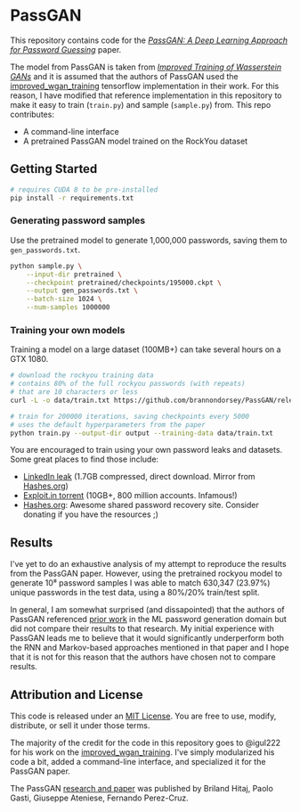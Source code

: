 # PassGAN

This repository contains code for the [_PassGAN: A Deep Learning Approach for Password Guessing_](https://arxiv.org/abs/1709.00440) paper. 

The model from PassGAN is taken from [_Improved Training of Wasserstein GANs_](https://arxiv.org/abs/1704.00028) and it is assumed that the authors of PassGAN used the [improved_wgan_training](https://github.com/igul222/improved_wgan_training) tensorflow implementation in their work. For this reason, I have modified that reference implementation in this repository to make it easy to train (`train.py`) and sample (`sample.py`) from. This repo contributes:

- A command-line interface
- A pretrained PassGAN model trained on the RockYou dataset

## Getting Started

```bash
# requires CUDA 8 to be pre-installed
pip install -r requirements.txt
```

### Generating password samples

Use the pretrained model to generate 1,000,000 passwords, saving them to `gen_passwords.txt`.

```bash
python sample.py \
	--input-dir pretrained \
	--checkpoint pretrained/checkpoints/195000.ckpt \
	--output gen_passwords.txt \
	--batch-size 1024 \
	--num-samples 1000000
```

### Training your own models

Training a model on a large dataset (100MB+) can take several hours on a GTX 1080.

```bash
# download the rockyou training data
# contains 80% of the full rockyou passwords (with repeats)
# that are 10 characters or less
curl -L -o data/train.txt https://github.com/brannondorsey/PassGAN/releases/download/data/rockyou-train.txt

# train for 200000 iterations, saving checkpoints every 5000
# uses the default hyperparameters from the paper
python train.py --output-dir output --training-data data/train.txt
```

You are encouraged to train using your own password leaks and datasets. Some great places to find those include:

- [LinkedIn leak](https://github.com/brannondorsey/PassGAN/releases/download/data/68_linkedin_found_hash_plain.txt.zip) (1.7GB compressed, direct download. Mirror from [Hashes.org](https://hashes.org/leaks.php))
- [Exploit.in torrent](https://thepiratebay.org/torrent/16016494/exploit.in) (10GB+, 800 million accounts. Infamous!)
- [Hashes.org](https://hashes.org/leaks.php): Awesome shared password recovery site. Consider donating if you have the resources ;)

## Results

I've yet to do an exhaustive analysis of my attempt to reproduce the results from the PassGAN paper. However, using the pretrained rockyou model to generate 10⁸ password samples I was able to match 630,347 (23.97%) unique passwords in the test data, using a 80%/20% train/test split.

In general, I am somewhat surprised (and dissapointed) that the authors of PassGAN referenced [prior work](https://www.usenix.org/system/files/conference/usenixsecurity16/sec16_paper_melicher.pdf) in the ML password generation domain but did not compare their results to that research. My initial experience with PassGAN leads me to believe that it would significantly underperform both the RNN and Markov-based approaches mentioned in that paper and I hope that it is not for this reason that the authors have chosen not to compare results.

## Attribution and License

This code is released under an [MIT License](https://github.com/igul222/improved_wgan_training/blob/master/LICENSE). You are free to use, modify, distribute, or sell it under those terms. 

The majority of the credit for the code in this repository goes to @igul222 for his work on the [improved_wgan_training](https://github.com/igul222/improved_wgan_training). I've simply modularized his code a bit, added a command-line interface, and specialized it for the PassGAN paper.

The PassGAN [research and paper](https://arxiv.org/abs/1709.00440) was published by Briland Hitaj, Paolo Gasti, Giuseppe Ateniese, Fernando Perez-Cruz.
